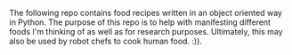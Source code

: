 The following repo contains food recipes written in an object oriented way in Python. The purpose of this repo is to help with manifesting different foods I'm thinking of as well as for research purposes. Ultimately, this may also be used by robot chefs to cook human food. :)). 
